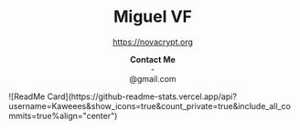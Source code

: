 
<h1 align="center">Miguel VF</h1>

<p align="center">
  <a href="https://novacrypt.org">https://novacrypt.org</a>
</p>

<p align="center">
  <b>Contact Me</b> <br>
 -  <a href="tel: "></a> <br>
  @gmail.com
</p>
![ReadMe Card](https://github-readme-stats.vercel.app/api?username=Kaweees&show_icons=true&count_private=true&include_all_commits=true%align="center")

<!--
Useful Resources:
  - Flag List: https://emojipedia.org/flags/

**Kaweees/Kaweees** is a ✨ _special_ ✨ repository because its `README.md` (this file) appears on your GitHub profile.

Here are some ideas to get you started:

- 🔭 I’m currently working on ...
- 🌱 I’m currently learning ...
- 👯 I’m looking to collaborate on ...
- 🤔 I’m looking for help with ...
- 💬 Ask me about ...
- 📫 How to reach me: ...
- 😄 Pronouns: ...
- ⚡ Fun fact: ...
-->

